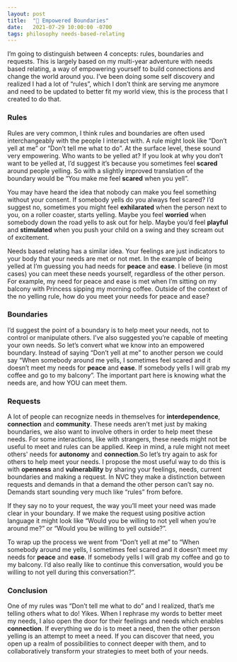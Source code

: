 ```yaml
---
layout: post
title:  "💚 Empowered Boundaries"
date:   2021-07-29 10:00:00 -0700
tags: philosophy needs-based-relating
---
```

I’m going to distinguish between 4 concepts: rules, boundaries and requests. This is largely based on my multi-year adventure with needs based relating, a way of empowering yourself to build connections and change the world around you. I’ve been doing some self discovery and realized I had a lot of “rules”, which I don’t think are serving me anymore and need to be updated to better fit my world view, this is the process that I created to do that.

### Rules

Rules are very common, I think rules and boundaries are often used interchangeably with the people I interact with. A rule might look like “Don’t yell at me” or “Don’t tell me what to do”. At the surface level, these sound very empowering. Who wants to be yelled at? If you look at why you don’t want to be yelled at, I’d suggest it’s because you sometimes feel **scared** around people yelling. So with a slightly improved translation of the boundary would be “You make me feel **scared** when you yell”.

You may have heard the idea that nobody can make you feel something without your consent. If somebody yells do you always feel scared? I’d suggest no, sometimes you might feel **exhilarated** when the person next to you, on a roller coaster, starts yelling. Maybe you feel **worried** when somebody down the road yells to ask out for help. Maybe you’d feel **playful** and **stimulated** when you push your child on a swing and they scream out of excitement.

Needs based relating has a similar idea. Your feelings are just indicators to your body that your needs are met or not met. In the example of being yelled at I’m guessing you had needs for **peace** and **ease**. I believe (in most cases) you can meet these needs yourself, regardless of the other person. For example, my need for peace and ease is met when I’m sitting on my balcony with Princess sipping my morning coffee. Outside of the context of the no yelling rule, how do you meet your needs for peace and ease?

### Boundaries

I’d suggest the point of a boundary is to help meet your needs, not to control or manipulate others. I’ve also suggested you’re capable of meeting your own needs. So let’s convert what we know into an empowered boundary. Instead of saying “Don’t yell at me” to another person we could say “When somebody around me yells, I sometimes feel scared and it doesn’t meet my needs for **peace** and **ease**. If somebody yells I will grab my coffee and go to my balcony”. The important part here is knowing what the needs are, and how YOU can meet them.

### Requests

A lot of people can recognize needs in themselves for **interdependence**, **connection** and **community**. These needs aren’t met just by making boundaries, we also want to involve others in order to help meet these needs. For some interactions, like with strangers, these needs might not be useful to meet and rules can be applied. Keep in mind, a rule might not meet others' needs for **autonomy** and **connection**.So let’s try again to ask for others to help meet your needs. I propose the most useful way to do this is with **openness** and **vulnerability** by sharing your feelings, needs, current boundaries and making a request. In NVC they make a distinction between requests and demands in that a demand the other person can’t say no. Demands start sounding very much like “rules” from before.

If they say no to your request, the way you’ll meet your need was made clear in your boundary. If we make the request using positive action language it might look like “Would you be willing to not yell when you’re around me?” or “Would you be willing to yell outside?”.

To wrap up the process we went from “Don’t yell at me” to “When somebody around me yells, I sometimes feel scared and it doesn’t meet my needs for **peace** and **ease**. If somebody yells I will grab my coffee and go to my balcony. I’d also really like to continue this conversation, would you be willing to not yell during this conversation?”.

### Conclusion

One of my rules was “Don’t tell me what to do” and I realized, that’s me telling others what to do! Yikes. When I rephrase my words to better meet my needs, I also open the door for their feelings and needs which enables **connection**. If everything we do is to meet a need, then the other person yelling is an attempt to meet a need. If you can discover that need, you open up a realm of possibilities to connect deeper with them, and to collaboratively transform your strategies to meet both of your needs.
